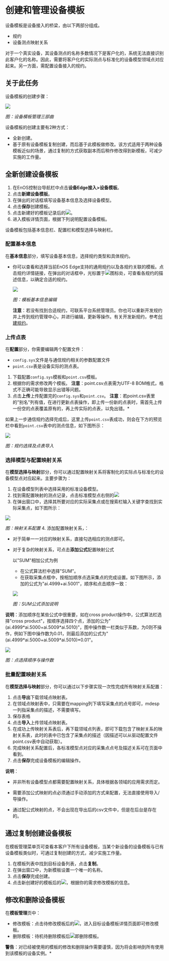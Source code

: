 # 创建和管理设备模板

设备模板是设备接入的桥梁，由以下两部分组成。
- 规约
- 设备测点映射关系


对于一个真实设备，其设备测点的名称多数情况下是客户化的，系统无法直接识别此客户化的名称。因此，需要将客户化的实际测点与标准化的设备模型领域点对应起来。另一方面，需配置设备接入的规约。

## 关于此任务<description>
设备模板的创建步骤：

![](media/image035.png)

*图：设备模板管理三部曲*

设备模板的创建主要有2种方式：
- 全新创建。
- 基于原有设备模板复制创建，而后基于此模板做修改。该方式适用于两种设备模板近似的场景，通过复制的方式获取副本而后稍作修改得到新模板，可减少实施的工作量。

## 全新创建设备模板<createtemplate>

1. 在EnOS控制台导航栏中点击**设备Edge接入>设备模板**。
2. 点击**新建设备模板**。
3. 在弹出的对话框填写设备基本信息及选择设备模型。
4. 点击**保存**创建模板。
5. 点击新建好的模板记录后的![](media/image037.png)。
6. 进入模板详情页面，根据下列说明配置设备模板。

设备模板包括基本信息栏、配置栏和模型选择与映射栏。


### 配置基本信息<basicinformation>

在**基本信息**部分，填写设备基本信息，选择规约类型和具体规约。

- 你可以查看和选择当前EnOS Edge支持的通用规约以及各规约关联的模板。点击规约详情链接，在弹出的对话框中，光标置于![](media/image041.png)图标处，可查看各规约的描述信息，以确定合适的规约。

  ![](media/image040.png)

  *图：模板基本信息编辑*

   **注意**：若没有找到合适规约，可联系平台系统管理员。你也可以重新开发规约并上传到规约管理中心，并进行编辑，更新等操作。有关开发新规约，参考[创建规约](creating_protocol)。

### 上传点表<pointtable>

在**配置**部分，你需要编辑两个配置文件：
- `config.sys`文件是与通信规约相关的参数配置文件
- `point.csv`表是设备实际的测点表。

1. 下载配置`config.sys`模板和`point.csv`模板。
2. 根据你的需求修改两个模板。
   **注意**：point.csv点表需为UTF-8 BOM格式，格式不正确可能导致显示出错等问题。
3. 点击**上传**上传配置完的`config.sys`和`point.csv`。
   **注意**：若point.csv表里的"别名"列有值，在进行更新点表操作，即上传一份新的点表时，需首先上传一份空的点表覆盖原有的，再上传实际的点表，以免出错。*

如果上一步通信规约选择完成后，这里上传`point.csv`表成功，则会在下方的预览栏中看到`point.csv`表中的测点信息，如下图所示：

![](media/image043.png)

*图：规约选择及点表导入*


### 选择模型与配置映射关系<mapping>

在**模型选择与映射**部分，你可以通过配置映射关系将客制化的实际点与标准化的设备模型点对应起来。主要步骤为：
1. 在设备模型列表中选择采用的标准设备模型。
2. 找到需配置映射的测点记录，点击标准模型点右侧的![](media/image045.png)
3. 在弹出窗口中，选择其所要对应的实际采集点或在搜索栏输入关键字查找到实际采集点，如下图所示：

  ![](media/image046.png)

  *图：映射关系配置*
4. 添加配置映射关系，：

  - 对于简单一一对应的映射关系，直接勾选相应的测点即可。
  - 对于复杂的映射关系，可点击**添加公式**配置映射公式

    以"SUM"相加公式为例
    + 在公式算法栏中选择"SUM"。
    + 在获取采集点框中，按相加顺序点选采集点的[](media/image049.png)完成设置。如下图所示，添加的公式为"ai.4999+ai.5001"，顺序和点击顺序一致：

    ![](media/image050.png)

    *图：SUM公式添加说明*

  **说明**：添加顺序在某些公式中很重要，如在cross product操作中，公式算法栏选择"cross product"，按顺序选择四个点，添加的公为"(ai.4999\*ai.5000+ai.5009\*ai.5010)"，图中操作数一栏类似于系数，为0则不操作，例如下图中操作数为0.01，则最后添加的公式为"(ai.4999\*ai.5000+ai.5009\*ai.5010)\*0.01"。

  ![](media/image051.png)

  *图：点选择顺序与操作数*

### 批量配置映射关系<batchconfiguration>

在**模型选择与映射**部分，你可以通过以下步骤实现一次性完成所有映射关系配置：

1. 点击**导出**下载领域点映射表。
2. 在领域点映射表中，只需要在mapping列下填写采集点的点号即可，mdesp一列指采集点的描述，不需要填写。
3. 保存表格
4. 点击**导入**上传领域点映射表。
5. 在成功上传映射关系表后，再下载领域点列表，即可下载包含了映射关系的映射关系表，此时的表中已包含了采集点的描述（因描述可以从驱动配置文件point.csv表中自动获取）。
6. 完成映射关系配置后，各标准模型点对应的采集点点号及描述关系可在页面中看到。
7. 点击**保存**完成设备模板的编辑操作。

  **说明**：

  - 并非所有设备模型点都需要配置映射关系，具体根据各领域的应用需求而定。

  - 需要添加公式映射的点必须通过手动添加的方式来配置，无法直接使用导入/导操作。

  - 通过配公式映射的点，不会出现在导出后的csv文件中，但是在后台是存在的。

## 通过复制创建设备模板<clonetemplate>

在模板管理菜单页可查看本客户下所有设备模板，当某个新设备的设备模板与已有设备模板类似时，可通过复制创建的方式，减少实施工作量。

1. 在模板列表中找到目标设备列表，点击**复制**。
2. 在弹出窗口中，为新模板设置一个唯一的名称。
3. 点击**保存**完成创建。
4. 点击新创建好的模板后的![](media/image045.png)，根据你的需求修改模板的信息。

## 修改和删除设备模板<editdelete>

在**模板管理**页中：
- 修改模板：点击待修改模板后的![](media/image045.png)，进入目标设备模板详情页面即可修改模板。
- 删除模板：待机待删除模板后![](media/delete.png)即删除模板。

**警告**：对已经被使用的模板的修改和删除操作需要谨慎，因为将会影响到所有使用到该模板的设备实例。*
